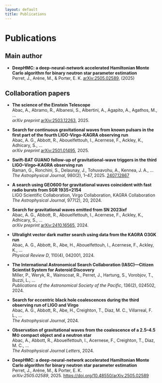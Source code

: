 ```yaml
---
layout: default
title: Publications
---
```


# Publications

## Main author 


- **DeepHMC: a deep-neural-network accelerated Hamiltonian Monte Carlo algorithm for binary neutron star parameter estimation**  
  Perret, J., Aréne, M., & Porter, E. K. [arXiv:2505.02589](https://doi.org/10.48550/arXiv.2505.02589), (2025)

## Collaboration papers

- **The science of the Einstein Telescope**  
  Abac, A., Abramo, R., Albanesi, S., Albertini, A., Agapito, A., Agathos, M., ...  
  *arXiv preprint* [arXiv:2503.12263](https://arxiv.org/abs/2503.12263), 2025.

- **Search for continuous gravitational waves from known pulsars in the first part of the fourth LIGO-Virgo-KAGRA observing run**  
  Abac, A. G., Abbott, R., Abouelfettouh, I., Acernese, F., Ackley, K., Adhicary, S., ...  
  *arXiv preprint* [arXiv:2501.01495](https://arxiv.org/abs/2501.01495), 2025.

- **Swift-BAT GUANO follow-up of gravitational-wave triggers in the third LIGO–Virgo–KAGRA observing run**  
  Raman, G., Ronchini, S., Delaunay, J., Tohuvavohu, A., Kennea, J. A., ...  
  *The Astrophysical Journal*, 980(2), 1–47, 2025. [2407.12867](https://arxiv.org/abs/2407.12867)

- **A search using GEO600 for gravitational waves coincident with fast radio bursts from SGR 1935+2154**  
  LIGO Scientific Collaboration, Virgo Collaboration, KAGRA Collaboration  
  *The Astrophysical Journal*, 977(2), 20, 2024.

- **Search for gravitational waves emitted from SN 2023ixf**  
  Abac, A. G., Abbott, R., Abouelfettouh, I., Acernese, F., Ackley, K., Adhicary, S., ...  
  *arXiv preprint* [arXiv:2410.16565](https://arxiv.org/abs/2410.16565), 2024.

- **Ultralight vector dark matter search using data from the KAGRA O3GK run**  
  Abac, A. G., Abbott, R., Abe, H., Abouelfettouh, I., Acernese, F., Ackley, K., ...  
  *Physical Review D*, 110(4), 042001, 2024.

- **The International Astronomical Search Collaboration (IASC)—Citizen Scientist System for Asteroid Discovery**  
  Miller, P., Weryk, R., Wainscoat, R., Perret, J., Hartung, S., Vorobjov, T., Buzzi, L., ...  
  *Publications of the Astronomical Society of the Pacific*, 136(2), 024502, 2024. 

- **Search for eccentric black hole coalescences during the third observing run of LIGO and Virgo**  
  Abac, A. G., Abbott, R., Abe, H., Creighton, T., Diaz, M. C., Villarreal, F. L., ...  
  *The Astrophysical Journal*, 2024.

- **Observation of gravitational waves from the coalescence of a 2.5–4.5 M⊙ compact object and a neutron star**  
  Abac, A., Abbott, R., Abouelfettouh, I., Acernese, F., Creighton, T., Diaz, M. C., ...  
  *The Astrophysical Journal Letters*, 2024.

- **DeepHMC: a deep-neural-network accelerated Hamiltonian Monte Carlo algorithm for binary neutron star parameter estimation**  
  Perret, J., Aréne, M., & Porter, E. K.  
  *arXiv:2505.02589*, 2025. https://doi.org/10.48550/arXiv.2505.02589
